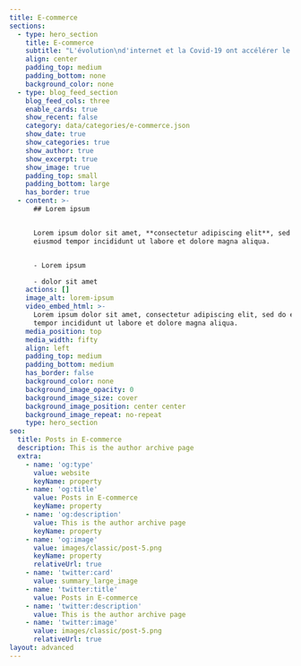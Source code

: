```yaml
---
title: E-commerce
sections:
  - type: hero_section
    title: E-commerce
    subtitle: "L'évolution\nd'internet et la Covid-19 ont accélérer le développement du canal d'achat\ne-commerce. Les acteurs majeurs comme Amazon ou Cdiscount ont grandement\nmodifié les habitudes des consommateurs et réduit les parts de marché du\ncommerce traditionnel. Aujourd'hui notre téléphone mobile influence notre\nmanière d'acheter sur le web. Dans cette catégorie, je vais vous donner mes\ntrucs et astuces pour développer votre boutique en ligne. Du point de vue\nstratégique, les tendances du marché, les chiffres clés, l'importance du\nmobile-first et l'impact de l'expérience utilisateur dans le processus d'achat.\nJe vais vous partager les actualités sur ce secteur qui révolutionne\naujourd'hui le quotidien des consommateurs. Optimiser votre business peut vous permettre\nun gain d’1% de votre taux de conversion. En e-commerce cela peut représenter\nbeaucoup d'argent\_!"
    align: center
    padding_top: medium
    padding_bottom: none
    background_color: none
  - type: blog_feed_section
    blog_feed_cols: three
    enable_cards: true
    show_recent: false
    category: data/categories/e-commerce.json
    show_date: true
    show_categories: true
    show_author: true
    show_excerpt: true
    show_image: true
    padding_top: small
    padding_bottom: large
    has_border: true
  - content: >-
      ## Lorem ipsum


      Lorem ipsum dolor sit amet, **consectetur adipiscing elit**, sed do
      eiusmod tempor incididunt ut labore et dolore magna aliqua.


      - Lorem ipsum

      - dolor sit amet
    actions: []
    image_alt: lorem-ipsum
    video_embed_html: >-
      Lorem ipsum dolor sit amet, consectetur adipiscing elit, sed do eiusmod
      tempor incididunt ut labore et dolore magna aliqua.
    media_position: top
    media_width: fifty
    align: left
    padding_top: medium
    padding_bottom: medium
    has_border: false
    background_color: none
    background_image_opacity: 0
    background_image_size: cover
    background_image_position: center center
    background_image_repeat: no-repeat
    type: hero_section
seo:
  title: Posts in E-commerce
  description: This is the author archive page
  extra:
    - name: 'og:type'
      value: website
      keyName: property
    - name: 'og:title'
      value: Posts in E-commerce
      keyName: property
    - name: 'og:description'
      value: This is the author archive page
      keyName: property
    - name: 'og:image'
      value: images/classic/post-5.png
      keyName: property
      relativeUrl: true
    - name: 'twitter:card'
      value: summary_large_image
    - name: 'twitter:title'
      value: Posts in E-commerce
    - name: 'twitter:description'
      value: This is the author archive page
    - name: 'twitter:image'
      value: images/classic/post-5.png
      relativeUrl: true
layout: advanced
---
```

